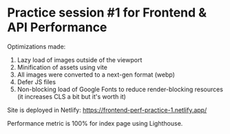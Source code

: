 # Practice session #1 for Frontend & API Performance

Optimizations made:

1. Lazy load of images outside of the viewport
2. Minification of assets using vite
3. All images were converted to a next-gen format (webp)
4. Defer JS files
5. Non-blocking load of Google Fonts to reduce render-blocking resources (it increases CLS a bit but it's worth it)

Site is deployed in Netlify: https://frontend-perf-practice-1.netlify.app/

Performance metric is 100% for index page using Lighthouse.
